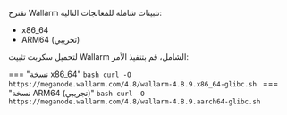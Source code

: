 تقترح Wallarm تثبيتات شاملة للمعالجات التالية:

* x86_64
* ARM64 (تجريبي)

لتحميل سكربت تثبيت Wallarm الشامل، قم بتنفيذ الأمر:

=== "نسخة x86_64"
    ```bash
    curl -O https://meganode.wallarm.com/4.8/wallarm-4.8.9.x86_64-glibc.sh
    ```
=== "نسخة ARM64 (تجريبي)"
    ```bash
    curl -O https://meganode.wallarm.com/4.8/wallarm-4.8.9.aarch64-glibc.sh
    ```
